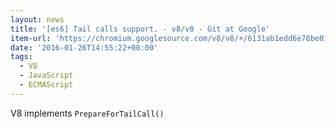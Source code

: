```yaml
---
layout: news
title: '[es6] Tail calls support. - v8/v8 - Git at Google'
item-url: 'https://chromium.googlesource.com/v8/v8/+/6131ab1edd6e78be01ac90b8f0b0f4f27f308071'
date: '2016-01-26T14:55:22+00:00'
tags:
  - V8
  - JavaScript
  - ECMAScript
---
```

V8 implements `PrepareForTailCall()`
